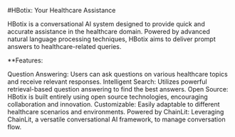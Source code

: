 #HBotix: Your Healthcare Assistance


HBotix is a conversational AI system designed to provide quick and accurate assistance in the healthcare domain. Powered by advanced natural language processing techniques, HBotix aims to deliver prompt answers to healthcare-related queries.

**Features:

Question Answering: Users can ask questions on various healthcare topics and receive relevant responses.
Intelligent Search: Utilizes powerful retrieval-based question answering to find the best answers.
Open Source: HBotix is built entirely using open source technologies, encouraging collaboration and innovation.
Customizable: Easily adaptable to different healthcare scenarios and environments.
Powered by ChainLit: Leveraging ChainLit, a versatile conversational AI framework, to manage conversation flow.
